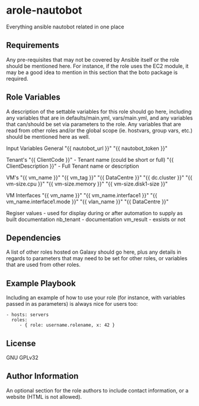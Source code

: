 arole-nautobot
=========

Everything ansible nautobot related in one place

Requirements
------------

Any pre-requisites that may not be covered by Ansible itself or the role should be mentioned here. For instance, if the role uses the EC2 module, it may be a good idea to mention in this section that the boto package is required.

Role Variables
--------------

A description of the settable variables for this role should go here, including any variables that are in defaults/main.yml, vars/main.yml, and any variables that can/should be set via parameters to the role. Any variables that are read from other roles and/or the global scope (ie. hostvars, group vars, etc.) should be mentioned here as well.

Input Variables
General
"{{ nautobot_url }}"
"{{ nautobot_token }}"

Tenant's
"{{ ClientCode }}" - Tenant name (could be short or full)
"{{ ClientDescription }}" - Full Tenant name or description

VM's
"{{ vm_name }}"
"{{ vm_tag }}"
"{{ DataCentre }}"
"{{ dc.cluster }}"
"{{ vm-size.cpu }}"
"{{ vm-size.memory }}"
"{{ vm-size.disk1-size }}"

VM Interfaces
"{{ vm_name }}"
"{{ vm_name.interface1 }}"
"{{ vm_name.interface1.mode }}"
"{{ vlan_name }}"
"{{ DataCentre }}"

Regiser values - used for display during or after automation to supply as built documentation
nb_tenant - documentation
vm_result - exsists or not 

Dependencies
------------

A list of other roles hosted on Galaxy should go here, plus any details in regards to parameters that may need to be set for other roles, or variables that are used from other roles.

Example Playbook
----------------

Including an example of how to use your role (for instance, with variables passed in as parameters) is always nice for users too:

    - hosts: servers
      roles:
         - { role: username.rolename, x: 42 }

License
-------

GNU GPLv32

Author Information
------------------

An optional section for the role authors to include contact information, or a website (HTML is not allowed).
